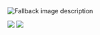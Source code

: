 <picture>
  <source media="(prefers-color-scheme: dark)" srcset="http://github-profile-summary-cards.vercel.app/api/cards/profile-details?username=aonemd&theme=dark">
  <source media="(prefers-color-scheme: light)" srcset="http://github-profile-summary-cards.vercel.app/api/cards/profile-details?username=aonemd&theme=light">
  <img alt="Fallback image description" src="http://github-profile-summary-cards.vercel.app/api/cards/profile-details?username=aonemd&theme=dark">
</picture>
 
![](http://github-profile-summary-cards.vercel.app/api/cards/repos-per-language?username=aonemd&theme=dark) 
![](http://github-profile-summary-cards.vercel.app/api/cards/most-commit-language?username=aonemd&theme=dark) 

<!--
**aonemd/aonemd** is a ✨ _special_ ✨ repository because its `README.md` (this file) appears on your GitHub profile.

Here are some ideas to get you started:

- 🔭 I’m currently working on ...
- 🌱 I’m currently learning ...
- 👯 I’m looking to collaborate on ...
- 🤔 I’m looking for help with ...
- 💬 Ask me about ...
- 📫 How to reach me: ...
- 😄 Pronouns: ...
- ⚡ Fun fact: ...
-->

<!--
# Hi there, I'm aonemd! 👋

I'm a passionate developer who loves working on a variety of projects and exploring new technologies. Welcome to my GitHub profile!

## 🔧 Technologies & Tools

- **Languages:** Python, JavaScript, TypeScript, Java, C++
- **Frameworks:** React, Node.js, Django, Flask, Spring Boot
- **Databases:** MySQL, PostgreSQL, MongoDB
- **Tools:** Docker, Kubernetes, Git, Jenkins
- **Cloud:** AWS, Azure, GCP

## 📈 GitHub Stats

![Aonemd's GitHub Stats](https://github-readme-stats.vercel.app/api?username=aonemd&show_icons=true&theme=radical)

## 🏆 Top Languages

![Top Languages](https://github-readme-stats.vercel.app/api/top-langs/?username=aonemd&layout=compact&theme=radical)

## 📫 How to reach me

- **Email:** aonemd@example.com
- **LinkedIn:** [Aonemd's LinkedIn](https://www.linkedin.com/in/aonemd)
- **Twitter:** [Aonemd's Twitter](https://twitter.com/aonemd)

## 🌱 Currently Learning

- Advanced Machine Learning techniques
- DevOps practices and CI/CD pipelines
- Blockchain development
-->
